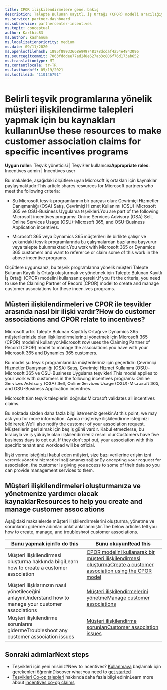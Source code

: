 ```yaml
---
title: CPOR ilişkilendirmelere genel bakış
description: Talepte Bulunan Kayıtlı İş Ortağı (CPOR) modeli aracılığıyla müşterileri belirli teşvik programlarıyla ilişkilendirmesi gereken iş Talepte Bulunan Kayıtlı İş Ortağı hakkında bilgi okuyun.
ms.service: partner-dashboard
ms.subservice: partnercenter-incentives
ms.topic: conceptual
author: Karthic83
ms.author: kashanum
ms.localizationpriority: medium
ms.date: 09/11/2020
ms.openlocfilehash: 1895f89933668e909748178dcdaf4a54e4843096
ms.sourcegitcommit: 7063fdddee77ad2d8e627ab3c806f76d173ab652
ms.translationtype: MT
ms.contentlocale: tr-TR
ms.lasthandoff: 05/19/2021
ms.locfileid: "110146791"
---
```

# <a name="use-these-resources-to-make-customer-association-claims-for-specific-incentives-programs"></a><span data-ttu-id="5aecc-103">Belirli teşvik programlarına yönelik müşteri ilişkilendirme talepleri yapmak için bu kaynakları kullanın</span><span class="sxs-lookup"><span data-stu-id="5aecc-103">Use these resources to make customer association claims for specific incentives programs</span></span>

<span data-ttu-id="5aecc-104">**Uygun roller:** Teşvik yöneticisi | Teşvikler kullanıcısı</span><span class="sxs-lookup"><span data-stu-id="5aecc-104">**Appropriate roles**: Incentives admin | Incentives user</span></span>

<span data-ttu-id="5aecc-105">Bu makalede, aşağıdaki ölçütlere uyan Microsoft iş ortakları için kaynaklar paylaşmaktadır:</span><span class="sxs-lookup"><span data-stu-id="5aecc-105">This article shares resources for Microsoft partners who meet the following criteria:</span></span>

- <span data-ttu-id="5aecc-106">Şu Microsoft teşvik programlarının bir parçası olun: Çevrimiçi Hizmetler Danışmanlığı (OSA) Satış, Çevrimiçi Hizmet Kullanımı (OSU)-Microsoft 365 ve OSU-Business Uygulama teşvikleri.</span><span class="sxs-lookup"><span data-stu-id="5aecc-106">You are part of the following Microsoft incentives programs: Online Services Advisory (OSA) Sell, Online Services Usage (OSU)-Microsoft 365, and OSU-Business Application incentives.</span></span>

- <span data-ttu-id="5aecc-107">Microsoft 365 veya Dynamics 365 müşterileri ile birlikte çalışır ve yukarıdaki teşvik programlarında bu çalışmalardan bazılarına başvurur veya talepte bulunmaktadır.</span><span class="sxs-lookup"><span data-stu-id="5aecc-107">You work with Microsoft 365 or Dynamics 365 customers and want to reference or claim some of this work in the above incentive programs.</span></span>

<span data-ttu-id="5aecc-108">Ölçütlere uygunsanız, bu teşvik programlarına yönelik müşteri Talepte Bulunan Kayıtlı İş Ortağı oluşturmak ve yönetmek için Talepte Bulunan Kayıtlı İş Ortağı (CPOR) modelini kullansanız gerekir.</span><span class="sxs-lookup"><span data-stu-id="5aecc-108">If you fit the criteria, you need to use the Claiming Partner of Record (CPOR) model to create and manage customer associations for these incentives programs.</span></span>
 
## <a name="how-do-customer-associations-and-cpor-relate-to-incentives"></a><span data-ttu-id="5aecc-109">Müşteri ilişkilendirmeleri ve CPOR ile teşvikler arasında nasıl bir ilişki vardır?</span><span class="sxs-lookup"><span data-stu-id="5aecc-109">How do customer associations and CPOR relate to incentives?</span></span>

<span data-ttu-id="5aecc-110">Microsoft artık Talepte Bulunan Kayıtlı İş Ortağı ve Dynamics 365 müşterilerinizle olan ilişkilendirmelerinizi yönetmek için Microsoft 365 (CPOR) modelini kullanıyor.</span><span class="sxs-lookup"><span data-stu-id="5aecc-110">Microsoft now uses the Claiming Partner of Record (CPOR) model to manage the associations you have with your Microsoft 365 and Dynamics 365 customers.</span></span>

<span data-ttu-id="5aecc-111">Bu model şu teşvik programlarında müşterileriniz için geçerlidir: Çevrimiçi Hizmetler Danışmanlığı (OSA) Satış, Çevrimiçi Hizmet Kullanımı (OSU)-Microsoft 365 ve OSU-Business Uygulama teşvikleri.</span><span class="sxs-lookup"><span data-stu-id="5aecc-111">This model applies to your work with customers in the following incentives programs: Online Services Advisory (OSA) Sell, Online Services Usage (OSU)-Microsoft 365, and OSU-Business Application incentives.</span></span>

<span data-ttu-id="5aecc-112">Microsoft tüm teşvik taleplerini doğrular.</span><span class="sxs-lookup"><span data-stu-id="5aecc-112">Microsoft validates all incentives claims.</span></span>

<span data-ttu-id="5aecc-113">Bu noktada sizden daha fazla bilgi istememiz gerekir.</span><span class="sxs-lookup"><span data-stu-id="5aecc-113">At this point, we may ask you for more information.</span></span> <span data-ttu-id="5aecc-114">Ayrıca müşteriye ilişkilendirme isteğinizi bildirerek.</span><span class="sxs-lookup"><span data-stu-id="5aecc-114">We'll also notify the customer of your association request.</span></span> <span data-ttu-id="5aecc-115">Müşterilerin geri almak için beş iş günü vardır. Kabul etmezlerse, bu kiracıyla ve iş yüküyle olan ilişkilendirmeniz resmi olur.</span><span class="sxs-lookup"><span data-stu-id="5aecc-115">Customers have five business days to opt out. If they don't opt out, your association with this specific tenant and workload will be official.</span></span>

<span data-ttu-id="5aecc-116">İlişki verme isteğinizi kabul eden müşteri, size bazı verilerine erişim izni vererek yönetim hizmetleri sağlamanızı sağlar.</span><span class="sxs-lookup"><span data-stu-id="5aecc-116">By accepting your request for association, the customer is giving you access to some of their data so you can provide management services to them.</span></span> 

## <a name="resources-to-help-you-create-and-manage-customer-associations"></a><span data-ttu-id="5aecc-117">Müşteri ilişkilendirmeleri oluşturmanıza ve yönetmenize yardımcı olacak kaynaklar</span><span class="sxs-lookup"><span data-stu-id="5aecc-117">Resources to help you create and manage customer associations</span></span>

<span data-ttu-id="5aecc-118">Aşağıdaki makalelerde müşteri ilişkilendirmelerini oluşturma, yönetme ve sorunlarını giderme adımları anlat anlatlanmıştır.</span><span class="sxs-lookup"><span data-stu-id="5aecc-118">The below articles tell you how to create, manage, and troubleshoot customer associations.</span></span>

|  <span data-ttu-id="5aecc-119">**Bunu yapmak için**</span><span class="sxs-lookup"><span data-stu-id="5aecc-119">**To do this**</span></span>  |  <span data-ttu-id="5aecc-120">**Bunu okuyun**</span><span class="sxs-lookup"><span data-stu-id="5aecc-120">**Read this**</span></span>  |
|--------------|-----------|
| <span data-ttu-id="5aecc-121">Müşteri ilişkilendirmesi oluşturma hakkında bilgi</span><span class="sxs-lookup"><span data-stu-id="5aecc-121">Learn how to create a customer association</span></span>  | [<span data-ttu-id="5aecc-122">CPOR modelini kullanarak bir müşteri ilişkilendirmesi oluşturma</span><span class="sxs-lookup"><span data-stu-id="5aecc-122">Create a customer association using the CPOR model</span></span>](submit-osa-claim.md)  |
|<span data-ttu-id="5aecc-123">Müşteri ilişklarınızın nasıl yönetileceğini anlayın</span><span class="sxs-lookup"><span data-stu-id="5aecc-123">Understand how to manage your customer associations</span></span>  | [<span data-ttu-id="5aecc-124">Müşteri ilişkilendirmelerini yönetme</span><span class="sxs-lookup"><span data-stu-id="5aecc-124">Manage customer associations</span></span>](incentives-manage-customer-associations.md)  |
|<span data-ttu-id="5aecc-125">Müşteri ilişkilendirme sorunlarını giderme</span><span class="sxs-lookup"><span data-stu-id="5aecc-125">Troubleshoot any customer association issues</span></span>  | [<span data-ttu-id="5aecc-126">Müşteri ilişkilendirme sorunları</span><span class="sxs-lookup"><span data-stu-id="5aecc-126">Customer association issues</span></span>](incentives-customer-association-issues.md)  |

## <a name="next-steps"></a><span data-ttu-id="5aecc-127">Sonraki adımlar</span><span class="sxs-lookup"><span data-stu-id="5aecc-127">Next steps</span></span>

- <span data-ttu-id="5aecc-128">Teşvikleri için yeni misiniz?</span><span class="sxs-lookup"><span data-stu-id="5aecc-128">New to incentives?</span></span> <span data-ttu-id="5aecc-129">[Kullanmaya](incentives-get-started-intro.md) başlamak için gerekenleri öğrenin</span><span class="sxs-lookup"><span data-stu-id="5aecc-129">Discover what you need to [get started](incentives-get-started-intro.md)</span></span>
- <span data-ttu-id="5aecc-130">[Teşvikleri Co-op talepleri](claims-overview.md) hakkında daha fazla bilgi edinin</span><span class="sxs-lookup"><span data-stu-id="5aecc-130">Learn more about [incentives co-op claims](claims-overview.md)</span></span>
